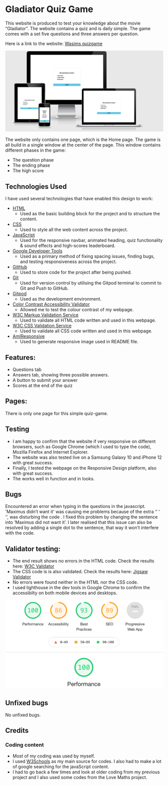 # Gladiator Quiz Game

This website is produced to test your knowledge about the movie “Gladiator”. The website contains a quiz and is daily simple. The game comes with a set five questions and three answers per question. 

Here is a link to the website: [Wasims quizgame](https://wasim-eb.github.io/quiz-game/)

![Page](./assets/images/responsivedesign.png)

The website only contains one page, which is the Home page. The game is all build in a single window at the center of the page.
This window contains different phases in the game:
- The question phase
- The ending phase
- The high score

## Technologies Used
I have used several technologies that have enabled this design to work:

- [HTML](https://developer.mozilla.org/en-US/docs/Web/HTML)
    - Used as the basic building block for the project and to structure the content.
- [CSS](https://developer.mozilla.org/en-US/docs/Learn/Getting_started_with_the_web/CSS_basics)
    - Used to style all the web content across the project. 
- [JavaScript](https://www.javascript.com/)
    - Used for the responsive navbar, animated heading, quiz functionality & sound effects and high-scores leaderboard.
- [Google Developer Tools](https://developers.google.com/web/tools/chrome-devtools)
    - Used as a primary method of fixing spacing issues, finding bugs, and testing responsiveness across the project.
- [GitHub](https://github.com/)
    - Used to store code for the project after being pushed.
- [Git](https://git-scm.com/)
    - Used for version control by utilising the Gitpod terminal to commit to Git and Push to GitHub.
- [Gitpod](https://www.gitpod.io/)
    - Used as the development environment.
- [Color Contrast Accessibility Validator](https://color.a11y.com/)
    - Allowed me to test the colour contrast of my webpage.
- [W3C Markup Validation Service](https://validator.w3.org/) 
    - Used to validate all HTML code written and used in this webpage.
- [W3C CSS Validation Service](https://jigsaw.w3.org/css-validator/#validate_by_input)
    - Used to validate all CSS code written and used in this webpage.
- [AmIResponsive](http://ami.responsivedesign.is/)
    - Used to generate responsive image used in README file.



## Features:
* Questions tab
* Answers tab, showing three possible answers.
* A button to submit your answer
* Scores at the end of the quiz


## Pages: 
There is only one page for this simple quiz-game. 

## Testing
* I am happy to confirm that the website if very responsive on different browsers, such as Google Chrome (which I used to type the code), Mozilla Firefox and Internet Explorer. 
* The website was also tested live on a Samsung Galaxy 10 and iPhone 12 with great success. 
* Finally, I tested the webpage on the Responsive Design platform, also with great success. 
* The works well in function and in looks.


## Bugs
Encountered an error when typing in the questions in the javascript. 'Maximus didn’t want it' was causing me problems because of the extra ‘’ ‘ ‘’, was disturbing the code . I fixed this problem by changing the sentence into ‘Maximus did not want it’.
I later realised that this issue can also be resolved by adding a single dot to the sentence, that way it won’t interfere with the code.

## Validator testing:

* The end result shows no errors in the HTML code. Check the results here: [W3C Validator](https://validator.w3.org/nu/?doc=https%3A%2F%2Fwasim-eb.github.io%2Fquiz-game%2F)
* The CSS code is is also validated. Check the results here: [Jigsaw Validator](https://jigsaw.w3.org/css-validator/validator?uri=https%3A%2F%2Fwasim-eb.github.io%2Fquiz-game%2F&profile=css3svg&usermedium=all&warning=1&vextwarning=&lang=en)
* No errors were found neither in the HTML nor the CSS code. 
* I used lighthouse in the dev tools in Google Chrome to confirm the accessibilty on both mobile devices and desktops. 

![LIGHTHOSE](./assets/images/lighthouse.png)

## Unfixed bugs
No unfixed bugs.

## Credits

### Coding content
* Most of my coding was used by myself. 
* I used [W3Schools](https://www.w3schools.com/) as my main source for codes. I also had to make a lot of google searching for the javaScript content.
* I had to go back a few times and look at older coding from my previous project and I also used some codes from the Love Maths project.
